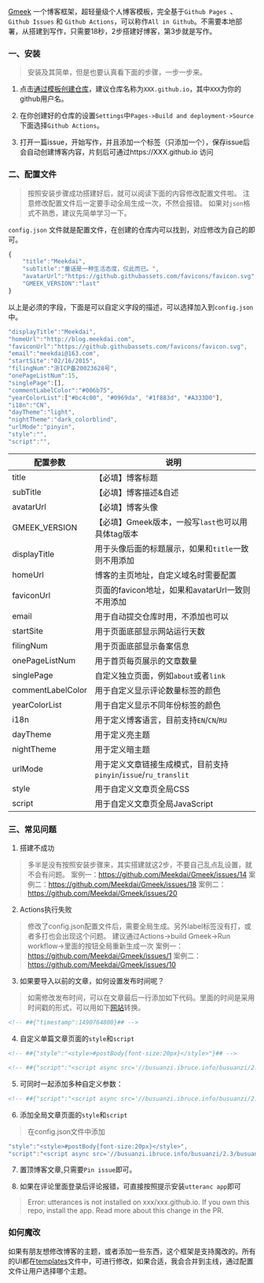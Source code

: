 [Gmeek](https://github.com/Meekdai/Gmeek) 一个博客框架，超轻量级个人博客模板，完全基于`Github Pages `、 `Github Issues` 和 `Github Actions`，可以称作`All in Github`。不需要本地部署，从搭建到写作，只需要18秒，2步搭建好博客，第3步就是写作。

### 一、安装
> 安装及其简单，但是也要认真看下面的步骤，一步一步来。
1. 点击[通过模板创建仓库](https://github.com/new?template_name=Gmeek-template&template_owner=Meekdai)，建议仓库名称为`XXX.github.io`，其中`XXX`为你的github用户名。

2. 在你创建好的仓库的设置`Settings`中`Pages->Build and deployment->Source`下面选择`Github Actions`。

3. 打开一篇issue，开始写作，并且添加一个标签（只添加一个），保存issue后会自动创建博客内容，片刻后可通过https://XXX.github.io 访问

### 二、配置文件
> 按照安装步骤成功搭建好后，就可以阅读下面的内容修改配置文件啦。
> 注意修改配置文件后一定要手动全局生成一次，不然会报错。
> 如果对`json`格式不熟悉，建议先简单学习一下。

`config.json` 文件就是配置文件，在创建的仓库内可以找到，对应修改为自己的即可。
```javascript
{
    "title":"Meekdai",
    "subTitle":"童话是一种生活态度，仅此而已。",
    "avatarUrl":"https://github.githubassets.com/favicons/favicon.svg",
    "GMEEK_VERSION":"last"
}
```
以上是必须的字段，下面是可以自定义字段的描述，可以选择加入到`config.json`中。

```javascript
"displayTitle":"Meekdai",
"homeUrl":"http://blog.meekdai.com",
"faviconUrl":"https://github.githubassets.com/favicons/favicon.svg",
"email":"meekdai@163.com",
"startSite":"02/16/2015",
"filingNum":"浙ICP备20023628号",
"onePageListNum":15,
"singlePage":[],
"commentLabelColor":"#006b75",
"yearColorList":["#bc4c00", "#0969da", "#1f883d", "#A333D0"],
"i18n":"CN",
"dayTheme":"light",
"nightTheme":"dark_colorblind",
"urlMode":"pinyin",
"style":"",
"script":"",
```

| **配置参数**       | **说明** | 
|----------------|----------------|
| title | 【必填】博客标题 |
| subTitle | 【必填】博客描述&自述 |
| avatarUrl | 【必填】博客头像 |
| GMEEK_VERSION | 【必填】Gmeek版本，一般写`last`也可以用具体tag版本 |
| displayTitle | 用于头像后面的标题展示，如果和`title`一致则不用添加 |
| homeUrl | 博客的主页地址，自定义域名时需要配置 |
| faviconUrl | 页面的favicon地址，如果和avatarUrl一致则不用添加 |
| email | 用于自动提交仓库时用，不添加也可以 |
| startSite | 用于页面底部显示网站运行天数 |
| filingNum | 用于页面底部显示备案信息 |
| onePageListNum | 用于首页每页展示的文章数量 |
| singlePage | 自定义独立页面，例如`about`或者`link` |
| commentLabelColor | 用于自定义显示评论数量标签的颜色 |
| yearColorList | 用于自定义显示不同年份标签的颜色 |
| i18n | 用于定义博客语言，目前支持`EN`/`CN`/`RU` |
| dayTheme | 用于定义亮主题 |
| nightTheme | 用于定义暗主题 |
| urlMode | 用于定义文章链接生成模式，目前支持`pinyin`/`issue`/`ru_translit` |
| style | 用于自定义文章页全局CSS |
| script | 用于自定义文章页全局JavaScript |

### 三、常见问题
1. 搭建不成功
> 多半是没有按照安装步骤来，其实搭建就这2步，不要自己乱点乱设置，就不会有问题。
> 案例一：https://github.com/Meekdai/Gmeek/issues/14 
> 案例二：https://github.com/Meekdai/Gmeek/issues/18
> 案例二：https://github.com/Meekdai/Gmeek/issues/20

2. Actions执行失败
> 修改了config.json配置文件后，需要全局生成。另外label标签没有打，或者多打也会出现这个问题。
> 建议通过Actions->build Gmeek->Run workflow->里面的按钮全局重新生成一次
> 案例一：https://github.com/Meekdai/Gmeek/issues/1
> 案例二：https://github.com/Meekdai/Gmeek/issues/10

3. 如果要导入以前的文章，如何设置发布时间呢？ 
> 如需修改发布时间，可以在文章最后一行添加如下代码。里面的时间是采用时间戳的形式，可以用如下[网站](https://tool.lu/timestamp)转换。  
```html
<!-- ##{"timestamp":1490764800}## -->
```

4. 自定义单篇文章页面的`style`和`script`
```html
<!-- ##{"style":"<style>#postBody{font-size:20px}</style>"}## -->
```
```html
<!-- ##{"script":"<script async src='//busuanzi.ibruce.info/busuanzi/2.3/busuanzi.pure.mini.js'></script>"}## -->
```

5. 可同时一起添加多种自定义参数：  
```html
<!-- ##{"script":"<script async src='//busuanzi.ibruce.info/busuanzi/2.3/busuanzi.pure.mini.js'></script>","style":"<style>#postBody{font-size:20px}</style>","timestamp":1490764800}## -->
```

6. 添加全局文章页面的`style`和`script`
> 在config.json文件中添加
```javascript
"style":"<style>#postBody{font-size:20px}</style>",
"script":"<script async src='//busuanzi.ibruce.info/busuanzi/2.3/busuanzi.pure.mini.js'></script>",
```

7. 置顶博客文章,只需要`Pin issue`即可。

8. 如果在评论里面登录后评论报错，可直接按照提示安装`utteranc app`即可
> Error: utterances is not installed on xxx/xxx.github.io. If you own this repo, install the app. Read more about this change in the PR.

### 如何魔改
如果有朋友想修改博客的主题，或者添加一些东西，这个框架是支持魔改的。所有的UI都在[templates](https://github.com/Meekdai/Gmeek/tree/main/templates)文件中，可进行修改，如果合适，我会合并到主线，通过配置文件让用户选择哪个主题。




